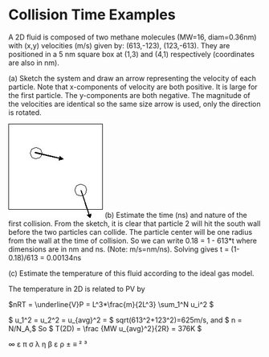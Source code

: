 

# Collision Time Examples
A 2D fluid is composed of two methane molecules (MW=16, diam=0.36nm) with (x,y) velocities (m/s) given by: (613,-123), (123,-613).  They are positioned in a 5 nm square box at (1,3) and (4,1) respectively (coordinates are also in nm).

(a) Sketch the system and draw an arrow representing the velocity of each particle.  Note that x-components of velocity are both positive. It is large for the first particle.  The y-components are both negative.  The magnitude of the velocities are identical so the same size arrow is used, only the direction is rotated.

![](./DMD_Ex1.jpg)
(b) Estimate the time (ns) and nature of the first collision.  From the sketch, it is clear that particle 2 will hit the south wall before the two particles can collide.  The particle center will be one radius from the wall at the time of collision.  So we can write 0.18 = 1 - 613*t where dimensions are in nm and ns. (Note: m/s=nm/ns).  Solving gives t = (1-0.18)/613 = 0.00134ns 

(c) Estimate the temperature of this fluid according to the ideal gas model. 

The temperature in 2D is related to PV by 

$nRT = \underline{V}P = L^3*\frac{m}{2L^3} \sum_1^N u_i^2 $ 

$ u_1^2 = u_2^2 = u_{avg}^2 = $ sqrt(613^2+123^2)=625m/s, and $ n = N/N_A,$ 
 So $ T(2D) = \frac {MW u_{avg}^2}{2R} = 376K $ 

 ∞ ε  π  σ λ η β ε ρ ± ≡ ² ³
